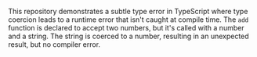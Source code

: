 This repository demonstrates a subtle type error in TypeScript where type coercion leads to a runtime error that isn't caught at compile time. The `add` function is declared to accept two numbers, but it's called with a number and a string.  The string is coerced to a number, resulting in an unexpected result, but no compiler error.